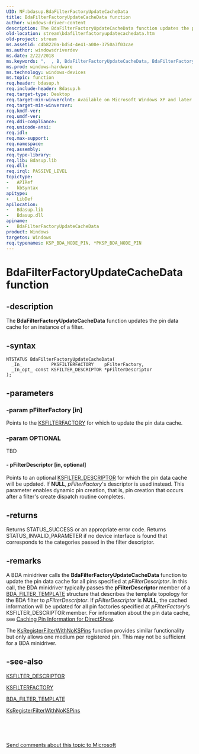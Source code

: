 ```yaml
---
UID: NF:bdasup.BdaFilterFactoryUpdateCacheData
title: BdaFilterFactoryUpdateCacheData function
author: windows-driver-content
description: The BdaFilterFactoryUpdateCacheData function updates the pin data cache for an instance of a filter.
old-location: stream\bdafilterfactoryupdatecachedata.htm
old-project: stream
ms.assetid: c4b8220a-bd54-4e41-a00e-3750a3f03cae
ms.author: windowsdriverdev
ms.date: 2/22/2018
ms.keywords: ",  , B, BdaFilterFactoryUpdateCacheData, BdaFilterFactoryUpdateCacheData function [Streaming Media Devices], C, D, F, U, a, bdaref_b384500e-7b80-4413-a950-f7cf7aed3f54.xml, bdasup/BdaFilterFactoryUpdateCacheData, c, d, e, h, i, l, o, p, r, stream.bdafilterfactoryupdatecachedata, t, y"
ms.prod: windows-hardware
ms.technology: windows-devices
ms.topic: function
req.header: bdasup.h
req.include-header: Bdasup.h
req.target-type: Desktop
req.target-min-winverclnt: Available on Microsoft Windows XP and later operating systems. This routine is available on the Windows 2000 platform only if Microsoft DirectX 9.0 and later is installed on that platform.
req.target-min-winversvr: 
req.kmdf-ver: 
req.umdf-ver: 
req.ddi-compliance: 
req.unicode-ansi: 
req.idl: 
req.max-support: 
req.namespace: 
req.assembly: 
req.type-library: 
req.lib: Bdasup.lib
req.dll: 
req.irql: PASSIVE_LEVEL
topictype:
-	APIRef
-	kbSyntax
apitype:
-	LibDef
apilocation:
-	Bdasup.lib
-	Bdasup.dll
apiname:
-	BdaFilterFactoryUpdateCacheData
product: Windows
targetos: Windows
req.typenames: KSP_BDA_NODE_PIN, *PKSP_BDA_NODE_PIN
---
```


# BdaFilterFactoryUpdateCacheData function


## -description


The<b> BdaFilterFactoryUpdateCacheData</b> function updates the pin data cache for an instance of a filter.


## -syntax


````
NTSTATUS BdaFilterFactoryUpdateCacheData(
  _In_           PKSFILTERFACTORY    pFilterFactory,
  _In_opt_ const KSFILTER_DESCRIPTOR *pFilterDescriptor
);
````


## -parameters




### -param pFilterFactory [in]

Points to the <a href="..\ks\ns-ks-_ksfilterfactory.md">KSFILTERFACTORY</a> for which to update the pin data cache.


### -param OPTIONAL

TBD




#### - pFilterDescriptor [in, optional]

Points to an optional <a href="..\ks\ns-ks-_ksfilter_descriptor.md">KSFILTER_DESCRIPTOR</a> for which the pin data cache will be updated. If <b>NULL</b>, <i>pFilterFactory</i>'s descriptor is used instead. This parameter enables dynamic pin creation, that is, pin creation that occurs after a filter's create dispatch routine completes.


## -returns



Returns STATUS_SUCCESS or an appropriate error code. Returns STATUS_INVALID_PARAMETER if no device interface is found that corresponds to the categories passed in the filter descriptor.




## -remarks



A BDA minidriver calls the <b>BdaFilterFactoryUpdateCacheData</b> function to update the pin data cache for all pins specified at <i>pFilterDescriptor</i>. In this call, the BDA minidriver typically passes the <b>pFilterDescriptor</b> member of a <a href="..\bdasup\ns-bdasup-_bda_filter_template.md">BDA_FILTER_TEMPLATE</a> structure that describes the template topology for the BDA filter to <i>pFilterDescriptor</i>. If <i>pFilterDescriptor</i> is <b>NULL</b>, the cached information will be updated for all pin factories specified at <i>pFilterFactory</i>'s KSFILTER_DESCRIPTOR member. For information about the pin data cache, see <a href="https://msdn.microsoft.com/1e6a973b-32d2-4ac2-9cd6-f4d3c329cecf">Caching Pin Information for DirectShow</a>. 

The <a href="..\ks\nf-ks-ksregisterfilterwithnokspins.md">KsRegisterFilterWithNoKSPins</a> function provides similar functionality but only allows one medium per registered pin. This may not be sufficient for a BDA minidriver.




## -see-also

<a href="..\ks\ns-ks-_ksfilter_descriptor.md">KSFILTER_DESCRIPTOR</a>



<a href="..\ks\ns-ks-_ksfilterfactory.md">KSFILTERFACTORY</a>



<a href="..\bdasup\ns-bdasup-_bda_filter_template.md">BDA_FILTER_TEMPLATE</a>



<a href="..\ks\nf-ks-ksregisterfilterwithnokspins.md">KsRegisterFilterWithNoKSPins</a>



 

 

<a href="mailto:wsddocfb@microsoft.com?subject=Documentation%20feedback [stream\stream]:%20BdaFilterFactoryUpdateCacheData function%20 RELEASE:%20(2/22/2018)&amp;body=%0A%0APRIVACY STATEMENT%0A%0AWe use your feedback to improve the documentation. We don't use your email address for any other purpose, and we'll remove your email address from our system after the issue that you're reporting is fixed. While we're working to fix this issue, we might send you an email message to ask for more info. Later, we might also send you an email message to let you know that we've addressed your feedback.%0A%0AFor more info about Microsoft's privacy policy, see http://privacy.microsoft.com/en-us/default.aspx." title="Send comments about this topic to Microsoft">Send comments about this topic to Microsoft</a>


